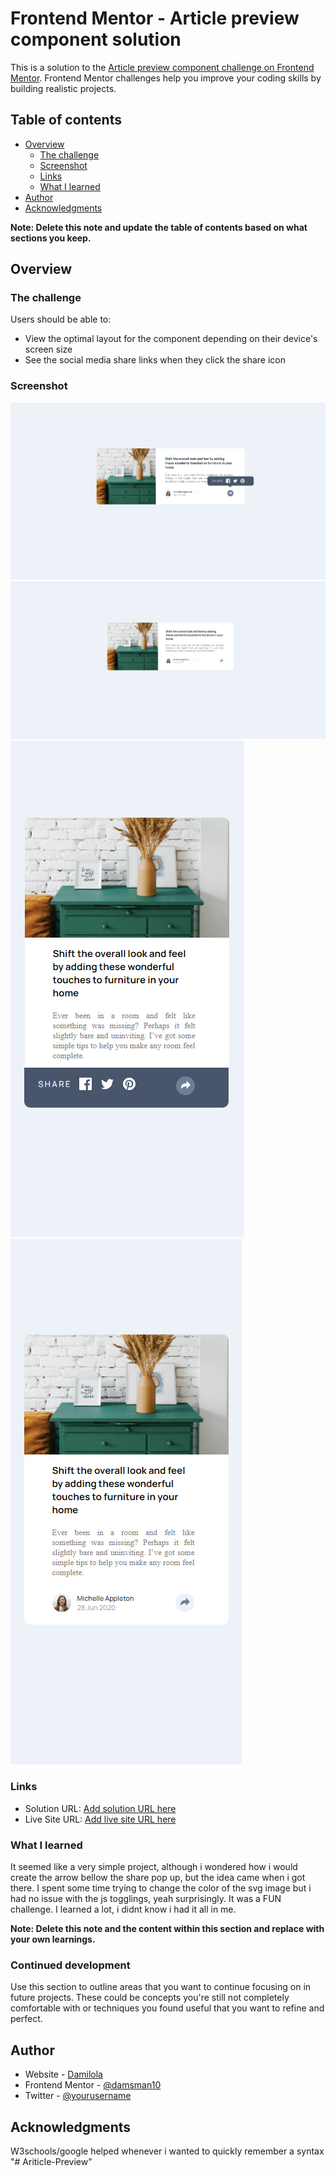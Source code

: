 # Frontend Mentor - Article preview component solution

This is a solution to the [Article preview component challenge on Frontend Mentor](https://www.frontendmentor.io/challenges/article-preview-component-dYBN_pYFT). Frontend Mentor challenges help you improve your coding skills by building realistic projects. 

## Table of contents

- [Overview](#overview)
  - [The challenge](#the-challenge)
  - [Screenshot](#screenshot)
  - [Links](#links)
  - [What I learned](#what-i-learned)
- [Author](#author)
- [Acknowledgments](#acknowledgments)

**Note: Delete this note and update the table of contents based on what sections you keep.**

## Overview

### The challenge

Users should be able to:

- View the optimal layout for the component depending on their device's screen size
- See the social media share links when they click the share icon

### Screenshot

![](./images/desktop-active-screenshot.png)
![](./images/desktop-inactive-screenshot.png)
![](./images/mobile-active-screenshot.png)
![](./images/mobile-inactive-screenshot.png)



### Links

- Solution URL: [Add solution URL here](https://your-solution-url.com)
- Live Site URL: [Add live site URL here](https://your-live-site-url.com)


### What I learned

It seemed like a very simple project, although i wondered how i would create the arrow bellow the share pop up, but the idea came when i got there. I spent some time trying to change the color of the svg image but i had no issue with the js togglings, yeah surprisingly. It was a FUN challenge. I learned a lot, i didnt know i had it all in me.


**Note: Delete this note and the content within this section and replace with your own learnings.**

### Continued development

Use this section to outline areas that you want to continue focusing on in future projects. These could be concepts you're still not completely comfortable with or techniques you found useful that you want to refine and perfect.



## Author

- Website - [Damilola](https://www.your-site.com)
- Frontend Mentor - [@damsman10](https://www.frontendmentor.io/profile/yourusername)
- Twitter - [@yourusername](https://www.twitter.com/yourusername)



## Acknowledgments

W3schools/google helped whenever i wanted to quickly remember a syntax
"# Ariticle-Preview" 
